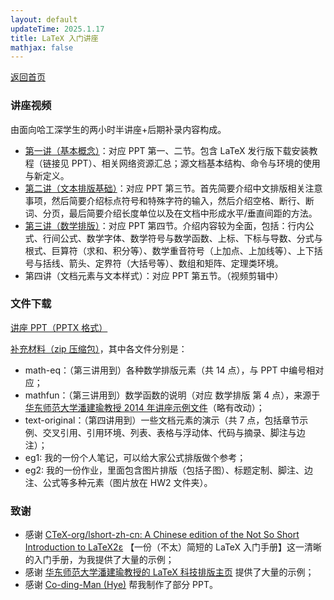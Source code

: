 ```yaml
---
layout: default
updateTime: 2025.1.17
title: LaTeX 入门讲座
mathjax: false
---
```


[返回首页](./)

### 讲座视频

由面向哈工深学生的两小时半讲座+后期补录内容构成。

- [第一讲（基本概念）](https://www.bilibili.com/video/BV1GWwLe8EkQ/)：对应 PPT 第一、二节。包含 LaTeX 发行版下载安装教程（链接见 PPT）、相关网络资源汇总；源文档基本结构、命令与环境的使用与新定义。
- [第二讲（文本排版基础）](https://www.bilibili.com/video/BV1aCw5eoEf3/)：对应 PPT 第三节。首先简要介绍中文排版相关注意事项，然后简要介绍标点符号和特殊字符的输入，然后介绍空格、断行、断词、分页，最后简要介绍长度单位以及在文档中形成水平/垂直间距的方法。
- [第三讲（数学排版）](https://www.bilibili.com/video/BV1zhwjeCEoM/)：对应 PPT 第四节。介绍内容较为全面，包括：行内公式、行间公式、数学字体、数学符号与数学函数、上标、下标与导数、分式与根式、巨算符（求和、积分等）、数学重音符号（上加点、上加线等）、上下括号与括线、箭头、定界符（大括号等）、数组和矩阵、定理类环境。
- 第四讲（文档元素与文本样式）：对应 PPT 第五节。（视频剪辑中）

### 文件下载

<a href="https://oliverwu.top/file/LaTeX - Lecture - 2025.pptx" target="_blank">讲座 PPT（PPTX 格式）</a>

<a href="https://oliverwu.top/file/LaTeX_materials.zip" target="_blank">补充材料（zip 压缩包）</a>，其中各文件分别是：

 - math-eq：（第三讲用到）各种数学排版元素（共 14 点），与 PPT 中编号相对应；
 - mathfun：（第三讲用到）数学函数的说明（对应 数学排版 第 4 点），来源于 [华东师范大学潘建瑜教授 2014 年讲座示例文件](https://math.ecnu.edu.cn/~jypan/Latex/examples.rar)（略有改动）；
 - text-original：（第四讲用到）一些文档元素的演示（共 7 点，包括章节示例、交叉引用、引用环境、列表、表格与浮动体、代码与摘录、脚注与边注）；
 - eg1: 我的一份个人笔记，可以给大家公式排版做个参考；
 - eg2: 我的一份作业，里面包含图片排版（包括子图）、标题定制、脚注、边注、公式等多种元素（图片放在 HW2 文件夹）。

### 致谢

- 感谢 [CTeX-org/lshort-zh-cn: A Chi­nese edi­tion of the Not So Short Introduction to LaTeX2ε](https://github.com/CTeX-org/lshort-zh-cn/) 【一份（不太）简短的 LaTeX 入门手册】这一清晰的入门手册，为我提供了大量的示例；
- 感谢 [华东师范大学潘建瑜教授的 LaTeX 科技排版主页](https://math.ecnu.edu.cn/~jypan/Latex/index.html) 提供了大量的示例；
- 感谢 [Co-ding-Man (Hye)](https://github.com/Co-ding-Man) 帮我制作了部分 PPT。



